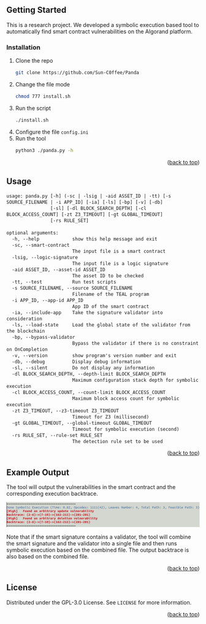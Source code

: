 <a name="readme-top"></a>


<!-- GETTING STARTED -->
## Getting Started

This is a research project. We developed a symbolic execution based tool to automatically find smart contract vulnerabilities on the Algorand platform.


### Installation

1. Clone the repo
   ```sh
   git clone https://github.com/Sun-C0ffee/Panda
   ```
2. Change the file mode
   ```sh
   chmod 777 install.sh
   ```
3. Run the script
   ```sh
   ./install.sh
   ```
4. Configure the file `config.ini`
5. Run the tool
   ```sh
   python3 ./panda.py -h
   ```

<p align="right">(<a href="#readme-top">back to top</a>)</p>



<!-- USAGE EXAMPLES -->
## Usage
```
usage: panda.py [-h] (-sc | -lsig | -aid ASSET_ID | -tt) [-s SOURCE_FILENAME | -i APP_ID] [-ia] [-ls] [-bp] [-v] [-db]
                [-sl] [-dl BLOCK_SEARCH_DEPTH] [-cl BLOCK_ACCESS_COUNT] [-zt Z3_TIMEOUT] [-gt GLOBAL_TIMEOUT]
                [-rs RULE_SET]

optional arguments:
  -h, --help            show this help message and exit
  -sc, --smart-contract
                        The input file is a smart contract
  -lsig, --logic-signature
                        The input file is a logic signature
  -aid ASSET_ID, --asset-id ASSET_ID
                        The asset ID to be checked
  -tt, --test           Run test scripts
  -s SOURCE_FILENAME, --source SOURCE_FILENAME
                        Filename of the TEAL program
  -i APP_ID, --app-id APP_ID
                        App ID of the smart contract
  -ia, --include-app    Take the signature validator into consideration
  -ls, --load-state     Load the global state of the validator from the blockchain
  -bp, --bypass-validator
                        Bypass the validator if there is no constraint on OnCompletion
  -v, --version         show program's version number and exit
  -db, --debug          Display debug information
  -sl, --silent         Do not display any information
  -dl BLOCK_SEARCH_DEPTH, --depth-limit BLOCK_SEARCH_DEPTH
                        Maximum configuration stack depth for symbolic execution
  -cl BLOCK_ACCESS_COUNT, --count-limit BLOCK_ACCESS_COUNT
                        Maximum block access count for symbolic execution
  -zt Z3_TIMEOUT, --z3-timeout Z3_TIMEOUT
                        Timeout for Z3 (millisecond)
  -gt GLOBAL_TIMEOUT, --global-timeout GLOBAL_TIMEOUT
                        Timeout for symbolic execution (second)
  -rs RULE_SET, --rule-set RULE_SET
                        The detection rule set to be used

```

<p align="right">(<a href="#readme-top">back to top</a>)</p>



## Example Output
The tool will output the vulnerabilities in the smart contract and the corresponding execution backtrace.

[![Screen Shot][product-screenshot]](https://github.com/Sun-C0ffee/Panda)

Note that if the smart signature contains a validator, the tool will combine the smart signature and the validator into a single file and then runs symbolic execution based on the combined file. The output backtrace is also based on the combined file.

<p align="right">(<a href="#readme-top">back to top</a>)</p>




<!-- LICENSE -->
## License

Distributed under the GPL-3.0 License. See `LICENSE` for more information.

<p align="right">(<a href="#readme-top">back to top</a>)</p>


[product-screenshot]: images/screenshot.png
